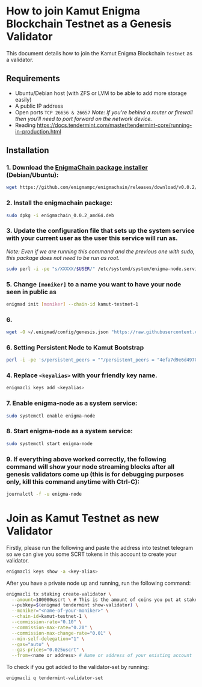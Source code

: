 # How to join Kamut Enigma Blockchain Testnet as a Genesis Validator

This document details how to join the Kamut Enigma Blockchain `Testnet` as a validator.

## Requirements

- Ubuntu/Debian host (with ZFS or LVM to be able to add more storage easily)
- A public IP address
- Open ports `TCP 26656 & 26657` _Note: If you're behind a router or firewall then you'll need to port forward on the network device._
- Reading https://docs.tendermint.com/master/tendermint-core/running-in-production.html

## Installation

### 1. Download the [EnigmaChain package installer](https://github.com/enigmampc/enigmachain/releases/download/v0.0.2/enigmachain_0.0.2_amd64.deb) (Debian/Ubuntu):

```bash
wget https://github.com/enigmampc/enigmachain/releases/download/v0.0.2/enigmachain_0.0.2_amd64.deb
```

### 2. Install the enigmachain package:

```bash
sudo dpkg -i enigmachain_0.0.2_amd64.deb
```

### 3. Update the configuration file that sets up the system service with your current user as the user this service will run as.

_Note: Even if we are running this command and the previous one with sudo, this package does not need to be run as root_.

```bash
sudo perl -i -pe "s/XXXXX/$USER/" /etc/systemd/system/enigma-node.service
```

### 5. Change `[moniker]` to a name you want to have your node seen in public as

```bash
enigmad init [moniker] --chain-id kamut-testnet-1
```
### 6. 

```bash
wget -O ~/.enigmad/config/genesis.json "https://raw.githubusercontent.com/chainofsecrets/kamut-testnet/master/genesis.json"
```

### 6. Setting Persistent Node to Kamut Bootstrap 
```bash
perl -i -pe 's/persistent_peers = ""/persistent_peers = "4efa7d9e6d4970fea88da74d49de90433d8bc78b\@198.74.53.44:26656"/' ~/.enigmad/config/config.toml
```
### 4. Replace `<keyalias>` with your friendly key name.

```bash
enigmacli keys add <keyalias>
```

### 7. Enable enigma-node as a system service:

```bash
sudo systemctl enable enigma-node
```

### 8. Start enigma-node as a system service:

```bash
sudo systemctl start enigma-node
```

### 9. If everything above worked correctly, the following command will show your node streaming blocks after all genesis validators come up (this is for debugging purposes only, kill this command anytime with Ctrl-C):

```bash
journalctl -f -u enigma-node
```

# Join as Kamut Testnet as new Validator

Firstly, please run the following and paste the address into testnet telegram so we can give you some SCRT tokens in this account to create your validator.

```bash
enigmacli keys show -a <key-alias>
```

After you have a private node up and running, run the following command:

```bash
enigmacli tx staking create-validator \
  --amount=100000uscrt \ # This is the amount of coins you put at stake. i.e. 100000uscrt
  --pubkey=$(enigmad tendermint show-validator) \
  --moniker="<name-of-your-moniker>" \
  --chain-id=kamut-testnet-1 \
  --commission-rate="0.10" \
  --commission-max-rate="0.20" \
  --commission-max-change-rate="0.01" \
  --min-self-delegation="1" \
  --gas="auto" \
  --gas-prices="0.025uscrt" \
  --from=<name or address> # Name or address of your existing account
```

To check if you got added to the validator-set by running:

```bash
enigmacli q tendermint-validator-set
```

